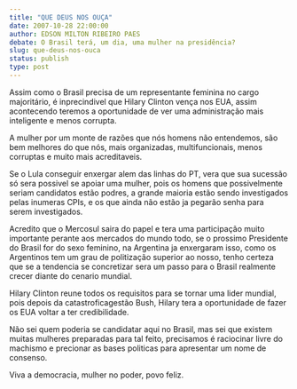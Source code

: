 ```yaml
---
title: "QUE DEUS NOS OUÇA"
date: 2007-10-28 22:00:00
author: EDSON MILTON RIBEIRO PAES
debate: O Brasil terá, um dia, uma mulher na presidência?
slug: que-deus-nos-ouca
status: publish 
type: post
---
```


Assim como o Brasil precisa de um representante feminina no cargo majoritário, é inprecindivel que Hilary Clinton vença nos EUA, assim acontecendo teremos a oportunidade de ver uma administração mais inteligente e menos corrupta.  

A mulher por um monte de razões que nós homens não entendemos, são bem melhores do que nós, mais organizadas, multifuncionais, menos corruptas e muito mais acreditaveis.  

Se o Lula conseguir enxergar alem das linhas do PT, vera que sua sucessão só sera possivel se apoiar uma mulher, pois os homens que possivelmente seriam candidatos estão podres, a grande maioria estão sendo investigados pelas inumeras CPIs, e os que ainda não estão ja pegarão senha para serem investigados.  

Acredito que o Mercosul saira do papel e tera uma participação muito importante perante aos mercados do mundo todo, se o prossimo Presidente do Brasil for do sexo feminino, na Argentina ja enxergaram isso, como os Argentinos tem um grau de politização superior ao nosso, tenho certeza que se a tendencia se concretizar sera um passo para o Brasil realmente crecer diante do cenario mundial.  

Hilary Clinton reune todos os requisitos para se tornar uma lider mundial, pois depois da catastroficagestão Bush, Hilary tera a oportunidade de fazer os EUA voltar a ter credibilidade.  

Não sei quem poderia se candidatar aqui no Brasil, mas sei que existem muitas mulheres preparadas para tal feito, precisamos é raciocinar livre do machismo e precionar as bases politicas para apresentar um nome de consenso.  

Viva a democracia, mulher no poder, povo feliz.
